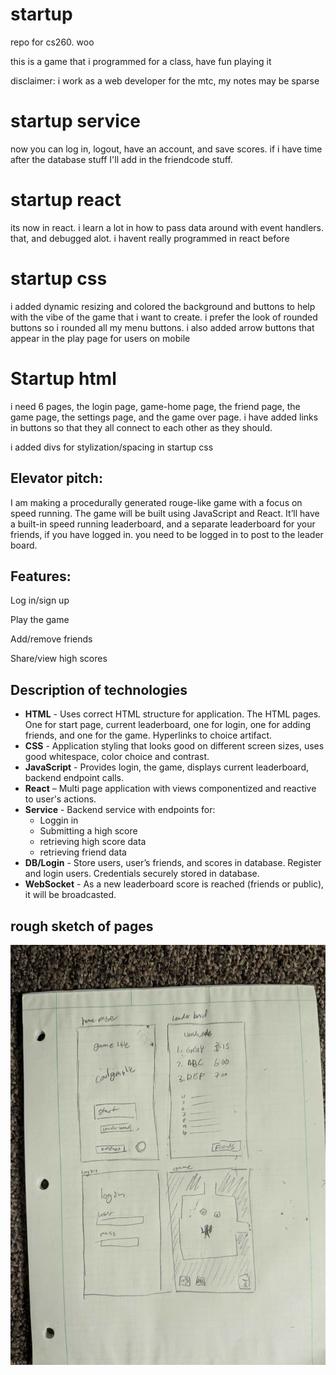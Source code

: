 # startup
repo for cs260. woo

this is a game that i programmed for a class, have fun playing it

disclaimer: i work as a web developer for the mtc, my notes may be sparse

# startup service

now you can log in, logout, have an account, and save scores. if i have time after the database stuff I'll add in the friendcode stuff.

# startup react

its now in react. i learn a lot in how to pass data around with event handlers. that, and debugged alot. i havent really programmed in react before

# startup css

i added dynamic resizing and colored the background and buttons to help with the vibe of the game that i want to create. i prefer the look of rounded buttons so i rounded all my menu buttons. i also added arrow buttons that appear in the play page for users on mobile

# Startup html

i need 6 pages, the login page, game-home page, the friend page, the game page, the settings page, and the game over page. i have added links in buttons so that they all connect to each other as they should.

i added divs for stylization/spacing in startup css

## Elevator pitch:
I am making a procedurally generated rouge-like game with a focus on speed running. The game will be built using JavaScript and React. It’ll have a built-in speed running leaderboard, and a separate leaderboard for your friends, if you have logged in. you need to be logged in to post to the leader board.

## Features:
Log in/sign up

Play the game

Add/remove friends

Share/view high scores

## Description of technologies
- **HTML** - Uses correct HTML structure for application. The HTML pages. One for start page, current leaderboard, one for login, one for adding friends, and one for the game. Hyperlinks to choice artifact.
-	**CSS** - Application styling that looks good on different screen sizes, uses good whitespace, color choice and contrast.
-	**JavaScript** - Provides login, the game, displays current leaderboard, backend endpoint calls.
- **React** – Multi page application with views componentized and reactive to user's actions.
-	**Service** - Backend service with endpoints for:
    -	Loggin in
    -	Submitting a high score
    -	retrieving high score data
    -	retrieving friend data
-	**DB/Login** - Store users, user’s friends, and scores in database. Register and login users. Credentials securely stored in database.
-	**WebSocket** - As a new leaderboard score is reached (friends or public), it will be broadcasted.

## rough sketch of pages
![rough sketch of app with a home page, leaderboard page, login page, and gameplay page](rough_sketch.jpg)


